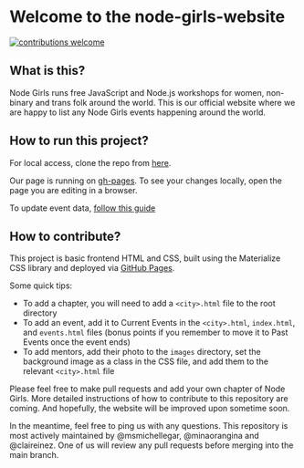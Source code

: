 # Welcome to the node-girls-website

[![contributions welcome](https://img.shields.io/badge/contributions-welcome-brightgreen.svg?style=flat)](https://github.com/node-girls/node-girls-website/issues)

## What is this?

Node Girls runs free JavaScript and Node.js workshops for women, non-binary and trans folk around the world. This is our official website where we are happy to list any Node Girls events happening around the world.

## How to run this project?

For local access, clone the repo from [here](https://github.com/node-girls/node-girls-website).

Our page is running on [gh-pages](https://pages.github.com/). To see your changes locally, open the page you are editing in a browser.

To update event data, [follow this guide](updating-site.md)

## How to contribute?

This project is basic frontend HTML and CSS, built using the Materialize CSS library and deployed via [GitHub Pages](https://pages.github.com/).

Some quick tips:
* To add a chapter, you will need to add a `<city>.html` file to the root directory
* To add an event, add it to Current Events in the `<city>.html`, `index.html`, and `events.html` files (bonus points if you remember to move it to Past Events once the event ends)
* To add mentors, add their photo to the `images` directory, set the background image as a class in the CSS file, and add them to the relevant `<city>.html` file

Please feel free to make pull requests and add your own chapter of Node Girls. More detailed instructions of how to contribute to this repository are coming. And hopefully, the website will be improved upon sometime soon.

In the meantime, feel free to ping us with any questions. This repository is most actively maintained by @msmichellegar, @minaorangina and @claireinez. One of us will review any pull requests before merging into the main branch.
